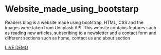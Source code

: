 # Website_made_using_bootstarp
 Readers blog is a  website  made using bootstrap, HTML, CSS and the images were taken from Unsplash API. This website contains features such as reading new articles, subscribing to a newsletter and a contact form and different sections such as home, contact us and about section

[LIVE DEMO](https://tanushka11.github.io/Made_website_using_bootstarp/)
